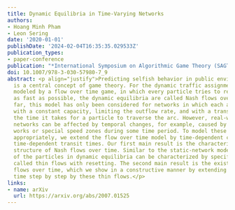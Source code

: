 ```yaml
---
title: Dynamic Equilibria in Time-Varying Networks
authors:
- Hoang Minh Pham
- Leon Sering
date: '2020-01-01'
publishDate: '2024-02-04T16:35:35.029533Z'
publication_types:
- paper-conference
publication: "*International Symposium on Algorithmic Game Theory (SAGT'20)*"
doi: 10.1007/978-3-030-57980-7_9
abstract: <p align="justify">Predicting selfish behavior in public environments by considering Nash equilibria
  is a central concept of game theory. For the dynamic traffic assignment problem
  modeled by a flow over time game, in which every particle tries to reach its destination
  as fast as possible, the dynamic equilibria are called Nash flows over time. So
  far, this model has only been considered for networks in which each arc is equipped
  with a constant capacity, limiting the outflow rate, and with a transit time, determining
  the time it takes for a particle to traverse the arc. However, real-world traffic
  networks can be affected by temporal changes, for example, caused by construction
  works or special speed zones during some time period. To model these traffic scenarios
  appropriately, we extend the flow over time model by time-dependent capacities and
  time-dependent transit times. Our first main result is the characterization of the
  structure of Nash flows over time. Similar to the static-network model, the strategies
  of the particles in dynamic equilibria can be characterized by specific static flows,
  called thin flows with resetting. The second main result is the existence of Nash
  flows over time, which we show in a constructive manner by extending a flow over
  time step by step by these thin flows.</p>
links:
- name: arXiv
  url: https://arxiv.org/abs/2007.01525
---
```

